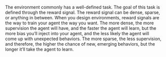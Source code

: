 The environment commonly has a well-defined task. The goal of this task is defined through
the reward signal. The reward signal can be dense, sparse, or anything in between. When you design environments, reward signals are the way to train your agent the way you want. The more dense, the more supervision the agent will have, and the faster the agent will learn, but the more bias you’ll inject into your agent, and the less likely the agent will come up with unexpected behaviors. The more sparse, the less supervision, and therefore, the higher the chance of new, emerging behaviors, but the longer it’ll take the agent to learn.


